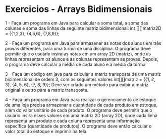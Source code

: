 # Exercicios - Arrays Bidimensionais

1 - Faça um programa em Java para calcular a soma total, a soma das colunas e soma das linhas da seguinte matriz bidimensional:  int [][]matriz2D = {{1,2,3}, {4,5,6}, {7,8,9}};

2 - Faça um programa em Java para armazenar as notas dos alunos em três provas diferentes, para uma turma de uma disciplina. O programa deve permitir que o usuário insira as notas em um array 2D (matriz), onde as linhas representam os alunos e as colunas representam as provas. Depois, o programa deve calcular a média de cada aluno e a média da turma.

3 - Faça um código em java para  calcular a matriz transposta de uma matriz bidimensional de ordem 3, com os seguintes valores int[][]matriz = {{1, 2, 3}, {4, 5, 6}, {7, 8, 9}}; Deve ser criado um método para exibir a matriz original e outro para a matriz transposta.

4 - Faça um programa em Java para realizar o  gerenciamento de estoque de uma loja precisa armazenar a quantidade de cada produto em estoque, além do valor unitário de cada produto. O programa deve permitir que o usuário insira esses valores em uma matriz 2D (array 2D), onde cada linha representa um produto e cada coluna representa uma informação específica (quantidade de produtos). O programa deve então calcular o valor total do estoque e imprimir na tela.

